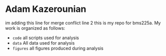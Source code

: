 # Adam Kazerounian
im adding this line for merge conflict line 2
this is my repo for bms225a. My work is organized as follows:
- `code` all scripts used for analysis
- `data` All data used for analysis
- `figures` all figures produced during analysis